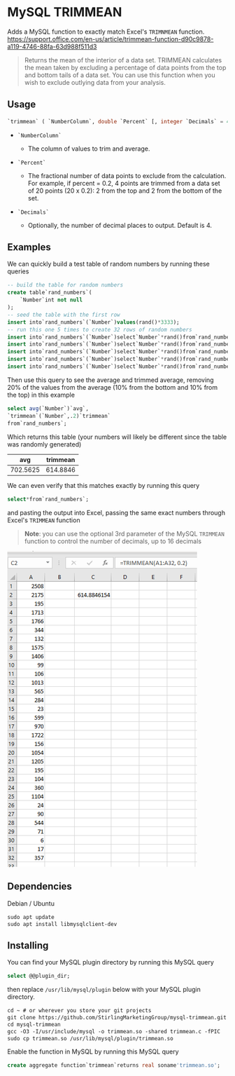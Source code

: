 # MySQL TRIMMEAN

Adds a MySQL function to exactly match Excel's `TRIMNMEAN` function. https://support.office.com/en-us/article/trimmean-function-d90c9878-a119-4746-88fa-63d988f511d3

> Returns the mean of the interior of a data set. TRIMMEAN calculates the mean taken by excluding a percentage of data points from the top and bottom tails of a data set. You can use this function when you wish to exclude outlying data from your analysis.

## Usage

```sql
`trimmean` ( `NumberColumn`, double `Percent` [, integer `Decimals` = 4 ] )
```

 - `` `NumberColumn` ``
   - The column of values to trim and average.

 - `` `Percent` ``
   - The fractional number of data points to exclude from the calculation. For example, if percent = 0.2, 4 points are trimmed from a data set of 20 points (20 x 0.2): 2 from the top and 2 from the bottom of the set.

 - `` `Decimals` ``
   - Optionally, the number of decimal places to output. Default is 4.

## Examples

We can quickly build a test table of random numbers by running these queries

```sql
-- build the table for random numbers
create table`rand_numbers`(
    `Number`int not null
);
-- seed the table with the first row
insert into`rand_numbers`(`Number`)values(rand()*3333);
-- run this one 5 times to create 32 rows of random numbers
insert into`rand_numbers`(`Number`)select`Number`*rand()from`rand_numbers`;
insert into`rand_numbers`(`Number`)select`Number`*rand()from`rand_numbers`;
insert into`rand_numbers`(`Number`)select`Number`*rand()from`rand_numbers`;
insert into`rand_numbers`(`Number`)select`Number`*rand()from`rand_numbers`;
insert into`rand_numbers`(`Number`)select`Number`*rand()from`rand_numbers`;
```

Then use this query to see the average and trimmed average, removing 20% of the values from the average (10% from the bottom and 10% from the top) in this example

```sql
select avg(`Number`)`avg`,
`trimmean`(`Number`,.2)`trimmean`
from`rand_numbers`;
```

Which returns this table (your numbers will likely be different since the table was randomly generated)

| avg | trimmean|
| --- | --- |
| 702.5625 | 614.8846 |

We can even verify that this matches exactly by running this query

```sql
select*from`rand_numbers`;
```

and pasting the output into Excel, passing the same exact numbers through Excel's `TRIMMEAN` function

> **Note**: you can use the optional 3rd parameter of the MySQL `TRIMMEAN` function to control the number of decimals, up to 16 decimals

![excel](excel.png)

## Dependencies

Debian / Ubuntu

```shell
sudo apt update
sudo apt install libmysqlclient-dev
```

## Installing

You can find your MySQL plugin directory by running this MySQL query

```sql
select @@plugin_dir;
```

then replace `/usr/lib/mysql/plugin` below with your MySQL plugin directory.

```shell
cd ~ # or wherever you store your git projects
git clone https://github.com/StirlingMarketingGroup/mysql-trimmean.git
cd mysql-trimmean
gcc -O3 -I/usr/include/mysql -o trimmean.so -shared trimmean.c -fPIC
sudo cp trimmean.so /usr/lib/mysql/plugin/trimmean.so
```

Enable the function in MySQL by running this MySQL query

```sql
create aggregate function`trimmean`returns real soname'trimmean.so';
```
